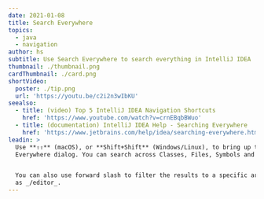 ```yaml
---
date: 2021-01-08
title: Search Everywhere
topics:
  - java
  - navigation
author: hs
subtitle: Use Search Everywhere to search everything in IntelliJ IDEA
thumbnail: ./thumbnail.png
cardThumbnail: ./card.png
shortVideo:
  poster: ./tip.png
  url: 'https://youtu.be/c2i2n3wIbKU'
seealso:
  - title: (video) Top 5 IntelliJ IDEA Navigation Shortcuts
    href: 'https://www.youtube.com/watch?v=crnEBqbBWuo'
  - title: (documentation) IntelliJ IDEA Help - Searching Everywhere
    href: 'https://www.jetbrains.com/help/idea/searching-everywhere.html'
leadin: >
  Use **⇧⇧** (macOS), or **Shift+Shift** (Windows/Linux), to bring up the Search
  Everywhere dialog. You can search across Classes, Files, Symbols and Actions. 


  You can also use forward slash to filter the results to a specific area, such
  as _/editor_.
---
```


